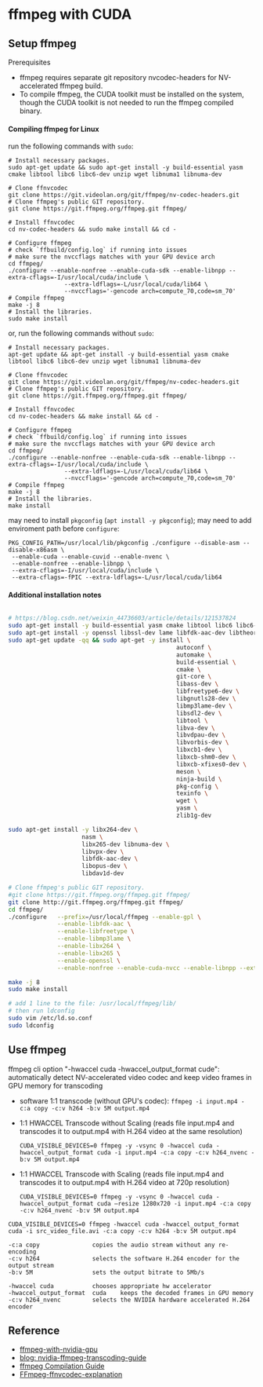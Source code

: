 # ffmpeg with CUDA

## Setup ffmpeg

Prerequisites

- ffmpeg requires separate git repository nvcodec-headers for NV-accelerated ffmpeg build.
- To compile ffmpeg, the CUDA toolkit must be installed on the system, though the CUDA toolkit is not needed to run the ffmpeg compiled binary.


#### Compiling ffmpeg for Linux

run the following commands with `sudo`:

```
# Install necessary packages.
sudo apt-get update && sudo apt-get install -y build-essential yasm cmake libtool libc6 libc6-dev unzip wget libnuma1 libnuma-dev

# Clone ffnvcodec
git clone https://git.videolan.org/git/ffmpeg/nv-codec-headers.git
# Clone ffmpeg's public GIT repository.
git clone https://git.ffmpeg.org/ffmpeg.git ffmpeg/

# Install ffnvcodec
cd nv-codec-headers && sudo make install && cd -

# Configure ffmpeg
# check `ffbuild/config.log` if running into issues
# make sure the nvccflags matches with your GPU device arch
cd ffmpeg/
./configure --enable-nonfree --enable-cuda-sdk --enable-libnpp --extra-cflags=-I/usr/local/cuda/include \
                --extra-ldflags=-L/usr/local/cuda/lib64 \
                --nvccflags='-gencode arch=compute_70,code=sm_70'
# Compile ffmpeg
make -j 8
# Install the libraries.
sudo make install
```

or, run the following commands without `sudo`:



```
# Install necessary packages.
apt-get update && apt-get install -y build-essential yasm cmake libtool libc6 libc6-dev unzip wget libnuma1 libnuma-dev

# Clone ffnvcodec
git clone https://git.videolan.org/git/ffmpeg/nv-codec-headers.git
# Clone ffmpeg's public GIT repository.
git clone https://git.ffmpeg.org/ffmpeg.git ffmpeg/

# Install ffnvcodec
cd nv-codec-headers && make install && cd -

# Configure ffmpeg
# check `ffbuild/config.log` if running into issues
# make sure the nvccflags matches with your GPU device arch
cd ffmpeg/
./configure --enable-nonfree --enable-cuda-sdk --enable-libnpp --extra-cflags=-I/usr/local/cuda/include \
                --extra-ldflags=-L/usr/local/cuda/lib64 \
                --nvccflags='-gencode arch=compute_70,code=sm_70'
# Compile ffmpeg
make -j 8
# Install the libraries.
make install
```

may need to install `pkgconfig` (`apt install -y pkgconfig`); may need to add enviroment path before `configure`:

```
PKG_CONFIG_PATH=/usr/local/lib/pkgconfig ./configure --disable-asm --disable-x86asm \
 --enable-cuda --enable-cuvid --enable-nvenc \
 --enable-nonfree --enable-libnpp \
 --extra-cflags=-I/usr/local/cuda/include \
 --extra-cflags=-fPIC --extra-ldflags=-L/usr/local/cuda/lib64
```

#### Additional installation notes

```bash

# https://blog.csdn.net/weixin_44736603/article/details/121537824
sudo apt-get install -y build-essential yasm cmake libtool libc6 libc6-dev unzip wget libnuma1 libnuma-dev
sudo apt-get install -y openssl libssl-dev lame libfdk-aac-dev libtheora-dev libvorbis-dev
sudo apt-get update -qq && sudo apt-get -y install \
                                                autoconf \
                                                automake \
                                                build-essential \
                                                cmake \
                                                git-core \
                                                libass-dev \
                                                libfreetype6-dev \
                                                libgnutls28-dev \
                                                libmp3lame-dev \
                                                libsdl2-dev \
                                                libtool \
                                                libva-dev \
                                                libvdpau-dev \
                                                libvorbis-dev \
                                                libxcb1-dev \
                                                libxcb-shm0-dev \
                                                libxcb-xfixes0-dev \
                                                meson \
                                                ninja-build \
                                                pkg-config \
                                                texinfo \
                                                wget \
                                                yasm \
                                                zlib1g-dev

sudo apt-get install -y libx264-dev \
                     nasm \
                     libx265-dev libnuma-dev \
                     libvpx-dev \
                     libfdk-aac-dev \
                     libopus-dev \
                     libdav1d-dev

# Clone ffmpeg's public GIT repository.
#git clone https://git.ffmpeg.org/ffmpeg.git ffmpeg/
git clone http://git.ffmpeg.org/ffmpeg.git ffmpeg/
cd ffmpeg/ 
./configure   --prefix=/usr/local/ffmpeg --enable-gpl \
              --enable-libfdk-aac \
              --enable-libfreetype \
              --enable-libmp3lame \
              --enable-libx264 \
              --enable-libx265 \
              --enable-openssl \
              --enable-nonfree --enable-cuda-nvcc --enable-libnpp --extra-cflags=-I/usr/local/cuda/include --extra-ldflags=-L/usr/local/cuda/lib64 --disable-static --enable-shared

make -j 8
sudo make install

# add 1 line to the file: /usr/local/ffmpeg/lib/
# then run ldconfig
sudo vim /etc/ld.so.conf
sudo ldconfig
```



## Use ffmpeg

 
ffmpeg cli option "-hwaccel cuda -hwaccel_output_format cude": automatically detect NV-accelerated video codec and keep video frames in GPU memory for transcoding


* software 1:1 transcode (without GPU's codec): `ffmpeg -i input.mp4 -c:a copy -c:v h264 -b:v 5M output.mp4`
* 1:1 HWACCEL Transcode without Scaling (reads file input.mp4 and transcodes it to output.mp4 with H.264 video at the same resolution)

    `CUDA_VISIBLE_DEVICES=0 ffmpeg -y -vsync 0 -hwaccel cuda -hwaccel_output_format cuda -i input.mp4 -c:a copy -c:v h264_nvenc -b:v 5M output.mp4`

* 1:1 HWACCEL Transcode with Scaling (reads file input.mp4 and transcodes it to output.mp4 with H.264 video at 720p resolution)
    
    `CUDA_VISIBLE_DEVICES=0 ffmpeg -y -vsync 0 -hwaccel cuda -hwaccel_output_format cuda –resize 1280x720 -i input.mp4 -c:a copy -c:v h264_nvenc -b:v 5M output.mp4`


`CUDA_VISIBLE_DEVICES=0 ffmpeg -hwaccel cuda -hwaccel_output_format cuda -i src_video_file.avi -c:a copy -c:v h264 -b:v 5M output.mp4`


```
-c:a copy	            copies the audio stream without any re-encoding
-c:v h264	            selects the software H.264 encoder for the output stream
-b:v 5M	                sets the output bitrate to 5Mb/s

-hwaccel cuda	        chooses appropriate hw accelerator
-hwaccel_output_format  cuda	keeps the decoded frames in GPU memory
-c:v h264_nvenc	        selects the NVIDIA hardware accelerated H.264 encoder
```

## Reference

* [ffmpeg-with-nvidia-gpu](https://docs.nvidia.com/video-technologies/video-codec-sdk/ffmpeg-with-nvidia-gpu)
* [blog: nvidia-ffmpeg-transcoding-guide](https://developer.nvidia.com/blog/nvidia-ffmpeg-transcoding-guide/)
* [ffmpeg Compilation Guide](https://trac.ffmpeg.org/wiki/CompilationGuide)
* [FFmpeg-ffnvcodec-explanation](https://github.com/omen23/ffmpeg-ffnvcodec-explanation)


